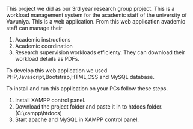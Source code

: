 This project we did as our 3rd year research group project. This is a workload management system for the academic staff of the university of Vavuniya.
This is a web application. From this web application avademic staff can manage their
01. Academic instructions
02. Academic coordination
03. Research supervision 
  workloads efficienty.
  They can download their workload details as PDFs.

To develop this web application we used PHP,Javascript,Bootstrap,HTML,CSS and MySQL database.

To install and run this application on your PCs follow these steps.
01. Install XAMPP control panel.
02. Download the project folder and paste it in to htdocs folder. (C:\xampp\htdocs)
03. Start apache and MySQL in XAMPP control panel.
